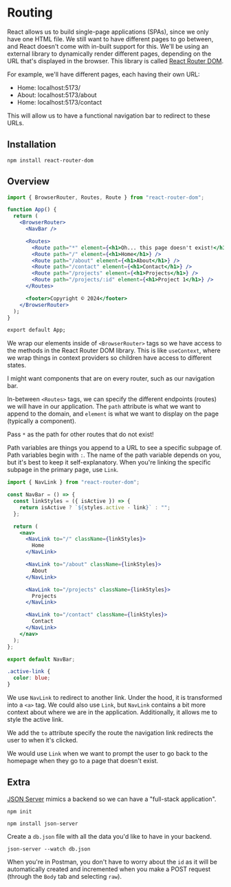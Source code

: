 # Routing

React allows us to build single-page applications (SPAs), since we only have one HTML file. We still want to have different pages to go between, and React doesn't come with in-built support for this. We'll be using an external library to dynamically render different pages, depending on the URL that's displayed in the browser. This library is called [React Router DOM](https://reactrouter.com/en/main).

For example, we'll have different pages, each having their own URL:

- Home: localhost:5173/
- About: localhost:5173/about
- Home: localhost:5173/contact

This will allow us to have a functional navigation bar to redirect to these URLs.

## Installation

```
npm install react-router-dom
```

## Overview

```jsx
import { BrowserRouter, Routes, Route } from "react-router-dom";

function App() {
  return (
    <BrowserRouter>
      <NavBar />

      <Routes>
        <Route path="*" element={<h1>Oh... this page doesn't exist!</h1>}>
        <Route path="/" element={<h1>Home</h1>} />
        <Route path="/about" element={<h1>About</h1>} />
        <Route path="/contact" element={<h1>Contact</h1>} />
        <Route path="/projects" element={<h1>Projects</h1>} />
        <Route path="/projects/:id" element={<h1>Project 1</h1>} />
      </Routes>

      <footer>Copyright © 2024</footer>
    </BrowserRouter>
  );
}

export default App;
```

We wrap our elements inside of `<BrowserRouter>` tags so we have access to the methods in the React Router DOM library. This is like `useContext`, where we wrap things in context providers so children have access to different states.

I might want components that are on every router, such as our navigation bar.

In-between `<Routes>` tags, we can specify the different endpoints (routes) we will have in our application. The `path` attribute is what we want to append to the domain, and `element` is what we want to display on the page (typically a component).

Pass `*` as the path for other routes that do not exist!

Path variables are things you append to a URL to see a specific subpage of. Path variables begin with `:`. The name of the path variable depends on you, but it's best to keep it self-explanatory. When you're linking the specific subpage in the primary page, use `Link`.

```jsx
import { NavLink } from "react-router-dom";

const NavBar = () => {
  const linkStyles = ({ isActive }) => {
    return isActive ? `${styles.active - link}` : "";
  };

  return (
    <nav>
      <NavLink to="/" className={linkStyles}>
        Home
      </NavLink>

      <NavLink to="/about" className={linkStyles}>
        About
      </NavLink>

      <NavLink to="/projects" className={linkStyles}>
        Projects
      </NavLink>

      <NavLink to="/contact" className={linkStyles}>
        Contact
      </NavLink>
    </nav>
  );
};

export default NavBar;
```

```scss
.active-link {
  color: blue;
}
```

We use `NavLink` to redirect to another link. Under the hood, it is transformed into a `<a>` tag. We could also use `Link`, but `NavLink` contains a bit more context about where we are in the application. Additionally, it allows me to style the active link.

We add the `to` attribute specify the route the navigation link redirects the user to when it's clicked.

We would use `Link` when we want to prompt the user to go back to the homepage when they go to a page that doesn't exist.

## Extra

[JSON Server](https://www.npmjs.com/package/json-server) mimics a backend so we can have a "full-stack application".

```
npm init
```

```
npm install json-server
```

Create a `db.json` file with all the data you'd like to have in your backend.

```
json-server --watch db.json
```

When you're in Postman, you don't have to worry about the `id` as it will be automatically created and incremented when you make a POST request (through the `Body` tab and selecting `raw`).
